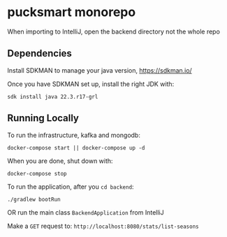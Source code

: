 pucksmart monorepo
======

When importing to IntelliJ, open the backend directory not the whole repo

Dependencies
----

Install SDKMAN to manage your java version, https://sdkman.io/

Once you have SDKMAN set up, install the right JDK with:

```
sdk install java 22.3.r17-grl
```

Running Locally
------

To run the infrastructure, kafka and mongodb:

```
docker-compose start || docker-compose up -d
```

When you are done, shut down with:

```
docker-compose stop
```


To run the application, after you `cd backend`:

```
./gradlew bootRun
```

OR run the main class `BackendApplication` from IntelliJ

Make a `GET` request to: `http://localhost:8080/stats/list-seasons`